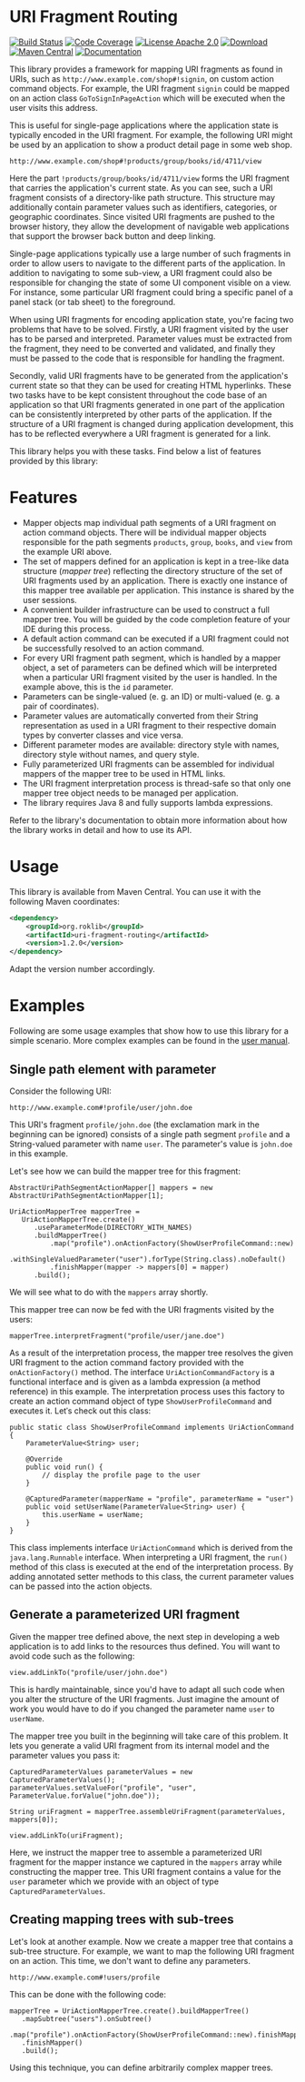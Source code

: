 URI Fragment Routing
====================

[![Build Status](https://travis-ci.org/rolandkrueger/uri-fragment-routing.svg?branch=develop)](https://travis-ci.org/rolandkrueger/uri-fragment-routing) [![Code Coverage](https://img.shields.io/codecov/c/github/rolandkrueger/uri-fragment-routing/develop.svg)](https://codecov.io/github/rolandkrueger/uri-fragment-routing?branch=develop) [![License Apache 2.0](https://img.shields.io/badge/License-Apache%202.0-lightgrey.svg)](https://github.com/rolandkrueger/uri-fragment-routing/blob/master/LICENSE) 
[ ![Download](https://api.bintray.com/packages/rolandkrueger/maven/uri-fragment-routing/images/download.svg?version=1.1.0) ](https://bintray.com/rolandkrueger/maven/uri-fragment-routing/1.1.0/link)
[![Maven Central](https://maven-badges.herokuapp.com/maven-central/org.roklib/uri-fragment-routing/badge.svg)](https://maven-badges.herokuapp.com/maven-central/org.roklib/uri-fragment-routing)
[![Documentation](https://img.shields.io/badge/documentation-1.1.0-blue.svg)](http://roklib.org/)

This library provides a framework for mapping URI fragments as found in URIs, such as `http://www.example.com/shop#!signin`, on custom action command objects. For example, the URI fragment `signin` could be mapped on an action class `GoToSignInPageAction` which will be executed when the user visits this address.

This is useful for single-page applications where the application state is typically encoded in the URI fragment. For example, the following URI might be used by an application to show a product detail page in some web shop. 

`http://www.example.com/shop#!products/group/books/id/4711/view`

Here the part `!products/group/books/id/4711/view` forms the URI fragment that carries the application's current state. As you can see, such a URI fragment consists of a directory-like path structure. This structure may additionally contain parameter values such as identifiers, categories, or geographic coordinates. Since visited URI fragments are pushed to the browser history, they allow the development of navigable web applications that support the browser back button and deep linking.

Single-page applications typically use a large number of such fragments in order to allow users to navigate to the different parts of the application. In addition to navigating to some sub-view, a URI fragment could also be responsible for changing the state of some UI component visible on a view. For instance, some particular URI fragment could bring a specific panel of a panel stack (or tab sheet) to the foreground.

When using URI fragments for encoding application state, you're facing two problems that have to be solved. Firstly, a URI fragment visited by the user has to be parsed and interpreted. Parameter values must be extracted from the fragment, they need to be converted and validated, and finally they must be passed to the code that is responsible for handling the fragment.

Secondly, valid URI fragments have to be generated from the application's current state so that they can be used for creating HTML hyperlinks. These two tasks have to be kept consistent throughout the code base of an application so that URI fragments generated in one part of the application can be consistently interpreted by other parts of the application. If the structure of a URI fragment is changed during application development, this has to be reflected everywhere a URI fragment is generated for a link.

This library helps you with these tasks. Find below a list of features provided by this library:

# Features

* Mapper objects map individual path segments of a URI fragment on action command objects. There will be individual mapper objects responsible for the path segments `products`, `group`, `books`, and `view` from the example URI above.
* The set of mappers defined for an application is kept in a tree-like data structure (*mapper tree*) reflecting the directory structure of the set of URI fragments used by an application. There is exactly one instance of this mapper tree available per application. This instance is shared by the user sessions.
* A convenient builder infrastructure can be used to construct a full mapper tree. You will be guided by the code completion feature of your IDE during this process.
* A default action command can be executed if a URI fragment could not be successfully resolved to an action command.  
* For every URI fragment path segment, which is handled by a mapper object, a set of parameters can be defined which will be interpreted when a particular URI fragment visited by the user is handled. In the example above, this is the `id` parameter.
* Parameters can be single-valued (e. g. an ID) or multi-valued (e. g. a pair of coordinates).
* Parameter values are automatically converted from their String representation as used in a URI fragment to their respective domain types by converter classes and vice versa.
* Different parameter modes are available: directory style with names, directory style without names, and query style.
* Fully parameterized URI fragments can be assembled for individual mappers of the mapper tree to be used in HTML links.
* The URI fragment interpretation process is thread-safe so that only one mapper tree object needs to be managed per application.
* The library requires Java 8 and fully supports lambda expressions. 

Refer to the library's documentation to obtain more information about how the library works in detail and how to use its API.

# Usage

This library is available from Maven Central. You can use it with the following Maven coordinates:

```xml
<dependency>
    <groupId>org.roklib</groupId>
    <artifactId>uri-fragment-routing</artifactId>
    <version>1.2.0</version>
</dependency>
```
Adapt the version number accordingly.

# Examples

Following are some usage examples that show how to use this library for a simple scenario. More complex examples can be found in the [user manual](http://www.roklib.org).

## Single path element with parameter

Consider the following URI: 

`http://www.example.com#!profile/user/john.doe`

This URI's fragment `profile/john.doe` (the exclamation mark in the beginning can be ignored) consists of a single path segment `profile` and a String-valued parameter with name `user`. The parameter's value is `john.doe` in this example.

Let's see how we can build the mapper tree for this fragment:

```
AbstractUriPathSegmentActionMapper[] mappers = new AbstractUriPathSegmentActionMapper[1];

UriActionMapperTree mapperTree =
   UriActionMapperTree.create()
      .useParameterMode(DIRECTORY_WITH_NAMES)
      .buildMapperTree()
          .map("profile").onActionFactory(ShowUserProfileCommand::new)
          .withSingleValuedParameter("user").forType(String.class).noDefault()
          .finishMapper(mapper -> mappers[0] = mapper)
      .build();
```

We will see what to do with the `mappers` array shortly.

This mapper tree can now be fed with the URI fragments visited by the users:

```
mapperTree.interpretFragment("profile/user/jane.doe")
```

As a result of the interpretation process, the mapper tree resolves the given URI fragment to the action command factory provided with the `onActionFactory()` method. The interface `UriActionCommandFactory` is a functional interface and is given as a lambda expression (a method reference) in this example. The interpretation process uses this factory to create an action command object of type `ShowUserProfileCommand` and executes it. Letˈs check out this class:

```
public static class ShowUserProfileCommand implements UriActionCommand {
    ParameterValue<String> user;
    
    @Override
    public void run() {
        // display the profile page to the user
    }

    @CapturedParameter(mapperName = "profile", parameterName = "user")
    public void setUserName(ParameterValue<String> user) {
        this.userName = userName;
    }
}
```

This class implements interface `UriActionCommand` which is derived from the `java.lang.Runnable` interface. When interpreting a URI fragment, the `run()` method of this class is executed at the end of the interpretation process. By adding annotated setter methods to this class, the current parameter values can be passed into the action objects.

## Generate a parameterized URI fragment  

Given the mapper tree defined above, the next step in developing a web application is to add links to the resources thus defined. You will want to avoid code such as the following:

`view.addLinkTo("profile/user/john.doe")`

This is hardly maintainable, since you'd have to adapt all such code when you alter the structure of the URI fragments. Just imagine the amount of work you would have to do if you changed the parameter name `user` to `userName`.

The mapper tree you built in the beginning will take care of this problem. It lets you generate a valid URI fragment from its internal model and the parameter values you pass it:

```
CapturedParameterValues parameterValues = new CapturedParameterValues();
parameterValues.setValueFor("profile", "user", ParameterValue.forValue("john.doe"));

String uriFragment = mapperTree.assembleUriFragment(parameterValues, mappers[0]);

view.addLinkTo(uriFragment);
```

Here, we instruct the mapper tree to assemble a parameterized URI fragment for the mapper instance we captured in the `mappers` array while constructing the mapper tree. This URI fragment contains a value for the `user` parameter which we provide with an object of type `CapturedParameterValues`.

## Creating mapping trees with sub-trees

Let's look at another example. Now we create a mapper tree that contains a sub-tree structure. For example, we want to map the following URI fragment on an action. This time, we don't want to define any parameters.
 
 `http://www.example.com#!users/profile`

This can be done with the following code:

```
mapperTree = UriActionMapperTree.create().buildMapperTree()
   .mapSubtree("users").onSubtree()
       .map("profile").onActionFactory(ShowUserProfileCommand::new).finishMapper()
   .finishMapper()
   .build();
```

Using this technique, you can define arbitrarily complex mapper trees.